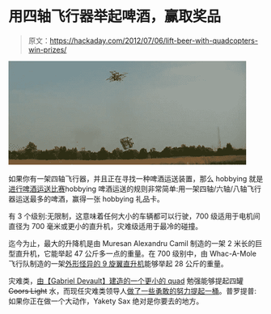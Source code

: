 # 用四轴飞行器举起啤酒，赢取奖品

> 原文：<https://hackaday.com/2012/07/06/lift-beer-with-quadcopters-win-prizes/>

![](img/3354989e350da8ff464a59cea4797133.png "beerlift")

如果你有一架四轴飞行器，并且正在寻找一种啤酒运送装置，那么 hobbying 就是[进行啤酒运送比赛](http://www.hobbyking.com/hobbyking/store/beerlift.asp)hobbying 啤酒运送的规则非常简单:用一架四轴/六轴/八轴飞行器运送最多的啤酒，赢得一张 hobbying 礼品卡。

有 3 个级别:无限制，这意味着任何大小的车辆都可以行驶，700 级适用于电机间直径为 700 毫米或更小的直升机，灾难级适用于最冷的碰撞。

迄今为止，最大的升降机是由 Muresan Alexandru Camil 制造的一架 2 米长的巨型直升机，它能举起 47 公斤多一点的重量。在 700 级别中，由 Whac-A-Mole 飞行队制造的一架[外形怪异的 9 旋翼直升机](http://www.youtube.com/watch?v=pa5u4Se4MTY&feature=player_embedded)能够举起 28 公斤的重量。

灾难类，[由【Gabriel Devault】建造的一个更小的 quad](http://www.youtube.com/watch?v=J5xj5K_bL6k&feature=player_embedded) 勉强能够提起四罐 ~~Coors Light~~ 水，而现任灾难类领导人[做了一些勇敢的努力提起一桶](http://www.youtube.com/watch?v=yW6uC4CW-_w&feature=player_embedded)。普罗提普:如果你正在做一个大动作，Yakety Sax 绝对是你要去的地方。